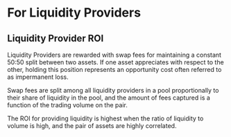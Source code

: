 # For Liquidity Providers

## Liquidity Provider ROI

Liquidity Providers are rewarded with swap fees for maintaining a constant 50:50 split between two assets. If one asset appreciates with respect to the other, holding this position represents an opportunity cost often referred to as impermanent loss. 

Swap fees are split among all liquidity providers in a pool proportionally to their share of liquidity in the pool, and the amount of fees captured is a function of the trading volume on the pair. 

The ROI for providing liquidity is highest when the ratio of liquidity to volume is high, and the pair of assets are highly correlated. 



